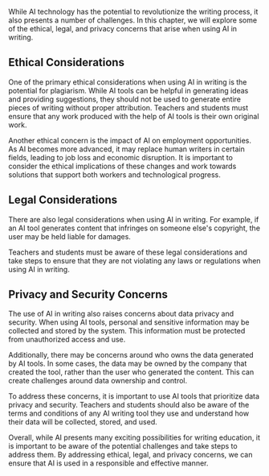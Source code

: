 
While AI technology has the potential to revolutionize the writing process, it also presents a number of challenges. In this chapter, we will explore some of the ethical, legal, and privacy concerns that arise when using AI in writing.

Ethical Considerations
----------------------

One of the primary ethical considerations when using AI in writing is the potential for plagiarism. While AI tools can be helpful in generating ideas and providing suggestions, they should not be used to generate entire pieces of writing without proper attribution. Teachers and students must ensure that any work produced with the help of AI tools is their own original work.

Another ethical concern is the impact of AI on employment opportunities. As AI becomes more advanced, it may replace human writers in certain fields, leading to job loss and economic disruption. It is important to consider the ethical implications of these changes and work towards solutions that support both workers and technological progress.

Legal Considerations
--------------------

There are also legal considerations when using AI in writing. For example, if an AI tool generates content that infringes on someone else's copyright, the user may be held liable for damages.

Teachers and students must be aware of these legal considerations and take steps to ensure that they are not violating any laws or regulations when using AI in writing.

Privacy and Security Concerns
-----------------------------

The use of AI in writing also raises concerns about data privacy and security. When using AI tools, personal and sensitive information may be collected and stored by the system. This information must be protected from unauthorized access and use.

Additionally, there may be concerns around who owns the data generated by AI tools. In some cases, the data may be owned by the company that created the tool, rather than the user who generated the content. This can create challenges around data ownership and control.

To address these concerns, it is important to use AI tools that prioritize data privacy and security. Teachers and students should also be aware of the terms and conditions of any AI writing tool they use and understand how their data will be collected, stored, and used.

Overall, while AI presents many exciting possibilities for writing education, it is important to be aware of the potential challenges and take steps to address them. By addressing ethical, legal, and privacy concerns, we can ensure that AI is used in a responsible and effective manner.
